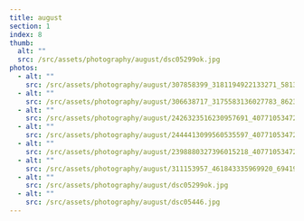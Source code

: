 ```yaml
---
title: august
section: 1
index: 8
thumb:
  alt: ""
  src: /src/assets/photography/august/dsc05299ok.jpg
photos:
  - alt: ""
    src: /src/assets/photography/august/307858399_3181194922133271_5813165459566503392_n.jpg
  - alt: ""
    src: /src/assets/photography/august/306638717_3175583136027783_8623223345577231997_n.jpg
  - alt: ""
    src: /src/assets/photography/august/2426323516230957691_40771053472.jpg
  - alt: ""
    src: /src/assets/photography/august/2444413099560535597_40771053472.jpg
  - alt: ""
    src: /src/assets/photography/august/2398880327396015218_40771053472.jpg
  - alt: ""
    src: /src/assets/photography/august/311153957_461843335969920_6941919443791428918_n.jpg
  - alt: ""
    src: /src/assets/photography/august/dsc05299ok.jpg
  - alt: ""
    src: /src/assets/photography/august/dsc05446.jpg
---
```

